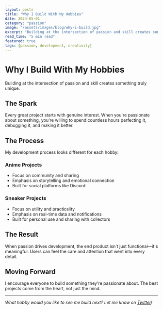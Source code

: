 ```yaml
---
layout: posts
title: "Why I Build With My Hobbies"
date: 2024-05-01
category: "passion"
image: "/assets/images/blog/why-i-build.jpg"
excerpt: "Building at the intersection of passion and skill creates something truly unique. Every great project starts with genuine interest."
read_time: "5 min read"
featured: true
tags: [passion, development, creativity]
---
```


# Why I Build With My Hobbies

Building at the intersection of passion and skill creates something truly unique.

## The Spark

Every great project starts with genuine interest. When you're passionate about something, you're willing to spend countless hours perfecting it, debugging it, and making it better.

## The Process

My development process looks different for each hobby:

### Anime Projects
- Focus on community and sharing
- Emphasis on storytelling and emotional connection
- Built for social platforms like Discord

### Sneaker Projects
- Focus on utility and practicality
- Emphasis on real-time data and notifications
- Built for personal use and sharing with collectors

## The Result

When passion drives development, the end product isn't just functional—it's meaningful. Users can feel the care and attention that went into every detail.

## Moving Forward

I encourage everyone to build something they're passionate about. The best projects come from the heart, not just the mind.

---

*What hobby would you like to see me build next? Let me know on [Twitter](https://twitter.com/yourusername)!*